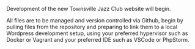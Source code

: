 Development of the new Townsville Jazz Club website will begin.

All files are to be managed and version controlled via Github, begin by pulling files from the repository
and preparing to link them to a local Wordpress development setup, using your preferred hypervisor such as Docker or Vagrant and your preferred IDE such as VSCode or PhpStorm.

